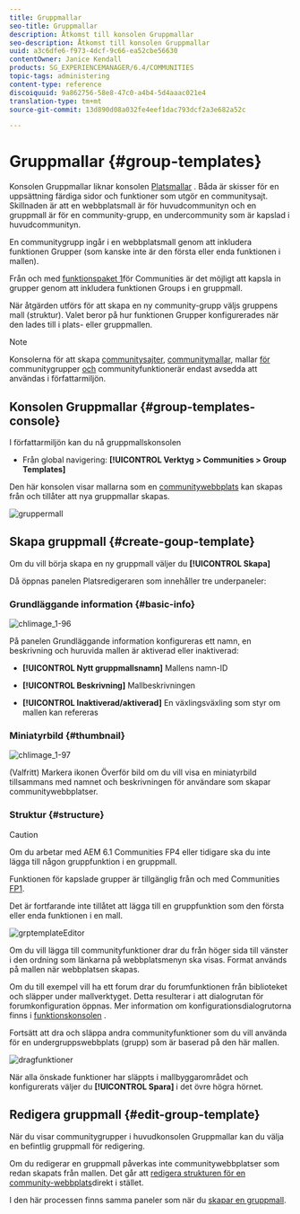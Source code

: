 ```yaml
---
title: Gruppmallar
seo-title: Gruppmallar
description: Åtkomst till konsolen Gruppmallar
seo-description: Åtkomst till konsolen Gruppmallar
uuid: a3c6dfe6-f973-4dcf-9c66-ea52cbe56630
contentOwner: Janice Kendall
products: SG_EXPERIENCEMANAGER/6.4/COMMUNITIES
topic-tags: administering
content-type: reference
discoiquuid: 9a862756-58e8-47c0-a4b4-5d4aaac021e4
translation-type: tm+mt
source-git-commit: 13d890d08a032fe4eef1dac793dcf2a3e682a52c

---
```



# Gruppmallar {#group-templates}

Konsolen Gruppmallar liknar konsolen [Platsmallar](sites.md) . Båda är skisser för en uppsättning färdiga sidor och funktioner som utgör en communitysajt. Skillnaden är att en webbplatsmall är för huvudcommunityn och en gruppmall är för en community-grupp, en undercommunity som är kapslad i huvudcommunityn.

En communitygrupp ingår i en webbplatsmall genom att inkludera funktionen [](functions.md#groups-function) Grupper (som kanske inte är den första eller enda funktionen i mallen).

Från och med [funktionspaket 1](deploy-communities.md#latestfeaturepack)för Communities är det möjligt att kapsla in grupper genom att inkludera funktionen Groups i en gruppmall.

När åtgärden utförs för att skapa en ny community-grupp väljs gruppens mall (struktur). Valet beror på hur funktionen Grupper konfigurerades när den lades till i plats- eller gruppmallen.

>[!NOTE]
>
>Konsolerna för att skapa [communitysajter](sites-console.md), [communitymallar](sites.md), mallar [för](tools-groups.md) communitygrupper [och](functions.md) communityfunktionerär endast avsedda att användas i författarmiljön.

## Konsolen Gruppmallar {#group-templates-console}

I författarmiljön kan du nå gruppmallskonsolen

* Från global navigering: **[!UICONTROL Verktyg > Communities > Group Templates]**

Den här konsolen visar mallarna som en [communitywebbplats](sites-console.md) kan skapas från och tillåter att nya gruppmallar skapas.

![gruppermall](assets/groupstemplate.png)

## Skapa gruppmall {#create-goup-template}

Om du vill börja skapa en ny gruppmall väljer du **[!UICONTROL Skapa]**

Då öppnas panelen Platsredigeraren som innehåller tre underpaneler:

### Grundläggande information {#basic-info}

![chlimage_1-96](assets/chlimage_1-96.png)

På panelen Grundläggande information konfigureras ett namn, en beskrivning och huruvida mallen är aktiverad eller inaktiverad:

* **[!UICONTROL Nytt gruppmallsnamn]** Mallens namn-ID

* **[!UICONTROL Beskrivning]** Mallbeskrivningen

* **[!UICONTROL Inaktiverad/aktiverad]** En växlingsväxling som styr om mallen kan refereras

### Miniatyrbild {#thumbnail}

![chlimage_1-97](assets/chlimage_1-97.png)

(Valfritt) Markera ikonen Överför bild om du vill visa en miniatyrbild tillsammans med namnet och beskrivningen för användare som skapar communitywebbplatser.

### Struktur {#structure}

>[!CAUTION]
>
>Om du arbetar med AEM 6.1 Communities FP4 eller tidigare ska du inte lägga till någon gruppfunktion i en gruppmall.
>
>Funktionen för kapslade grupper är tillgänglig från och med Communities [FP1](communities.md#latestfeaturepack).
>
>Det är fortfarande inte tillåtet att lägga till en gruppfunktion som den första eller enda funktionen i en mall.

![grptemplateEditor](assets/grptemplateeditor.png)

Om du vill lägga till communityfunktioner drar du från höger sida till vänster i den ordning som länkarna på webbplatsmenyn ska visas. Format används på mallen när webbplatsen skapas.

Om du till exempel vill ha ett forum drar du forumfunktionen från biblioteket och släpper under mallverktyget. Detta resulterar i att dialogrutan för forumkonfiguration öppnas. Mer information om konfigurationsdialogrutorna finns i [funktionskonsolen](functions.md) .

Fortsätt att dra och släppa andra communityfunktioner som du vill använda för en undergruppswebbplats (grupp) som är baserad på den här mallen.

![dragfunktioner](assets/dragfunctions.png)

När alla önskade funktioner har släppts i mallbyggarområdet och konfigurerats väljer du **[!UICONTROL Spara]** i det övre högra hörnet.

## Redigera gruppmall {#edit-group-template}

När du visar communitygrupper i huvudkonsolen [](#group-templates-console)Gruppmallar kan du välja en befintlig gruppmall för redigering.

Om du redigerar en gruppmall påverkas inte communitywebbplatser som redan skapats från mallen. Det går att [redigera strukturen för en community-webbplats](sites-console.md#modify-structure)direkt i stället.

I den här processen finns samma paneler som när du [skapar en gruppmall](#create-goup-template).
